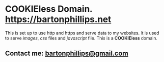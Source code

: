 # COOKIEless Domain. https://bartonphillips.net

This is set up to use http and https and serve data to my websites. It is used to serve
*images*, *css* files and *javascript* file.
This is a **COOKIEless** domain.

## Contact me: [bartonphillips@gmail.com](mailto:bartonphillips@gmail.com)
